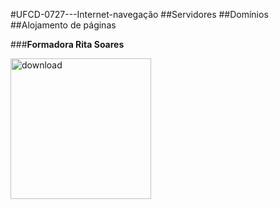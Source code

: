 #UFCD-0727---Internet-navegação 
##Servidores
##Domínios
##Alojamento de páginas

###**Formadora Rita Soares**


<img width="225" height="225" alt="download" src="https://github.com/user-attachments/assets/5b8a808a-8324-4eba-a067-add3e18d736b" />
